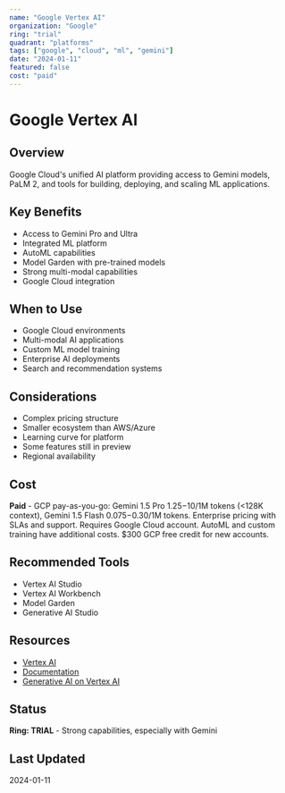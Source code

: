 ```yaml
---
name: "Google Vertex AI"
organization: "Google"
ring: "trial"
quadrant: "platforms"
tags: ["google", "cloud", "ml", "gemini"]
date: "2024-01-11"
featured: false
cost: "paid"
---
```


# Google Vertex AI

## Overview
Google Cloud's unified AI platform providing access to Gemini models, PaLM 2, and tools for building, deploying, and scaling ML applications.

## Key Benefits
- Access to Gemini Pro and Ultra
- Integrated ML platform
- AutoML capabilities
- Model Garden with pre-trained models
- Strong multi-modal capabilities
- Google Cloud integration

## When to Use
- Google Cloud environments
- Multi-modal AI applications
- Custom ML model training
- Enterprise AI deployments
- Search and recommendation systems

## Considerations
- Complex pricing structure
- Smaller ecosystem than AWS/Azure
- Learning curve for platform
- Some features still in preview
- Regional availability

## Cost
**Paid** - GCP pay-as-you-go: Gemini 1.5 Pro $1.25-$10/1M tokens (<128K context), Gemini 1.5 Flash $0.075-$0.30/1M tokens. Enterprise pricing with SLAs and support. Requires Google Cloud account. AutoML and custom training have additional costs. $300 GCP free credit for new accounts.

## Recommended Tools
- Vertex AI Studio
- Vertex AI Workbench
- Model Garden
- Generative AI Studio

## Resources
- [Vertex AI](https://cloud.google.com/vertex-ai)
- [Documentation](https://cloud.google.com/vertex-ai/docs)
- [Generative AI on Vertex AI](https://cloud.google.com/vertex-ai/docs/generative-ai/learn/overview)

## Status
**Ring: TRIAL** - Strong capabilities, especially with Gemini

## Last Updated
2024-01-11
